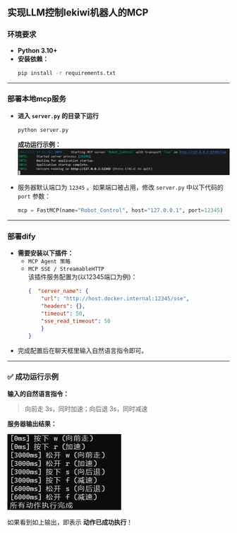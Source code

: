## 实现LLM控制lekiwi机器人的MCP
### 环境要求
- **Python 3.10+**
- **安装依赖：**
    ```bash
    pip install -r requirements.txt
------------
### 部署本地mcp服务
- **进入 `server.py` 的目录下运行**
    ```bash
    python server.py
    ```
    **成功运行示例：** 
    ![mcp服务器运行成功示例](./images/mcp服务器成功.png)  
    
- 服务器默认端口为 `12345` 。如果端口被占用，修改 `server.py` 中以下代码的 `port` 参数：
    ```python
    mcp = FastMCP(name="Robot_Control", host="127.0.0.1", port=12345)
    ```
------
### 部署dify
- **需要安装以下插件：**
    - `MCP Agent 策略` 
    - `MCP SSE / StreamableHTTP`   
    该插件服务配置为(以12345端口为例)：
        ```json
        {  "server_name": {   
            "url": "http://host.docker.internal:12345/sse",
            "headers": {}, 
            "timeout": 50,    
            "sse_read_timeout": 50  
            }
        }
        ```
- 完成配置后在聊天框里输入自然语言指令即可。
------------
### ✅ 成功运行示例

**输入的自然语言指令：**  

> 向前走 3s，同时加速；向后退 3s，同时减速  

**服务器输出结果：**

![成功执行动作示例](./images/成功执行动作示例.png)

如果看到如上输出，即表示 **动作已成功执行**！
